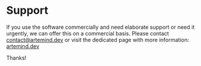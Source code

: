 # Support

If you use the software commercially and need elaborate support or need it urgently, we can offer this on a commercial basis.
Please contact [contact@artemind.dev](mailto:contact@artemind.dev) or visit the dedicated page with more information: [artemind.dev](https://artemind.dev)

Thanks!